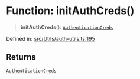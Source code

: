 # Function: initAuthCreds()

> **initAuthCreds**(): [`AuthenticationCreds`](../type-aliases/AuthenticationCreds.md)

Defined in: [src/Utils/auth-utils.ts:195](https://github.com/Fokusdotid/Baileys/blob/a954da2ee3c892812cf9528a5a214092693c872f/src/Utils/auth-utils.ts#L195)

## Returns

[`AuthenticationCreds`](../type-aliases/AuthenticationCreds.md)
